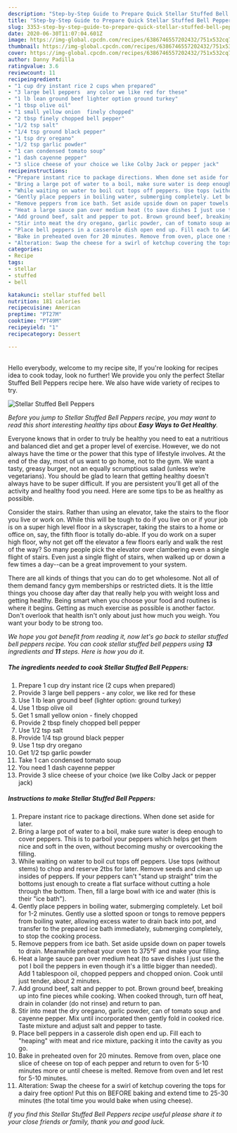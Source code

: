```yaml
---
description: "Step-by-Step Guide to Prepare Quick Stellar Stuffed Bell Peppers"
title: "Step-by-Step Guide to Prepare Quick Stellar Stuffed Bell Peppers"
slug: 3353-step-by-step-guide-to-prepare-quick-stellar-stuffed-bell-peppers
date: 2020-06-30T11:07:04.601Z
image: https://img-global.cpcdn.com/recipes/6386746557202432/751x532cq70/stellar-stuffed-bell-peppers-recipe-main-photo.jpg
thumbnail: https://img-global.cpcdn.com/recipes/6386746557202432/751x532cq70/stellar-stuffed-bell-peppers-recipe-main-photo.jpg
cover: https://img-global.cpcdn.com/recipes/6386746557202432/751x532cq70/stellar-stuffed-bell-peppers-recipe-main-photo.jpg
author: Danny Padilla
ratingvalue: 3.6
reviewcount: 11
recipeingredient:
- "1 cup dry instant rice 2 cups when prepared"
- "3 large bell peppers  any color we like red for these"
- "1 lb lean ground beef lighter option ground turkey"
- "1 tbsp olive oil"
- "1 small yellow onion  finely chopped"
- "2 tbsp finely chopped bell pepper"
- "1/2 tsp salt"
- "1/4 tsp ground black pepper"
- "1 tsp dry oregano"
- "1/2 tsp garlic powder"
- "1 can condensed tomato soup"
- "1 dash cayenne pepper"
- "3 slice cheese of your choice we like Colby Jack or pepper jack"
recipeinstructions:
- "Prepare instant rice to package directions. When done set aside for later."
- "Bring a large pot of water to a boil, make sure water is deep enough to cover peppers. This is to parboil  your peppers which helps get them nice and soft in the oven, without becoming mushy or overcooking the filling."
- "While waiting on water to boil cut tops off peppers. Use tops (without stems) to chop and reserve 2tbs for later. Remove seeds and clean up insides of peppers. If your peppers can&#39;t &#34;stand up straight&#34; trim the bottoms just enough to create a flat surface without cutting a hole through the bottom. Then, fill a large bowl with ice and water (this is their &#34;ice bath&#34;)."
- "Gently place peppers in boiling water, submerging completely. Let boil for 1-2 minutes. Gently use a slotted spoon or tongs to remove peppers from boiling water, allowing excess water to drain back into pot, and transfer to the prepared ice bath immediately, submerging completely, to stop the cooking process."
- "Remove peppers from ice bath. Set aside upside down on paper towels to drain. Meanwhile preheat your oven to 375°F and make your filling."
- "Heat a large sauce pan over medium heat (to save dishes I just use the pot I boil the peppers in even though it&#39;s a little bigger than needed). Add 1 tablespoon oil, chopped peppers and chopped onion. Cook until just tender, about 2 minutes."
- "Add ground beef, salt and pepper to pot. Brown ground beef, breaking up into fine pieces while cooking. When cooked through, turn off heat, drain in colander (do not rinse) and return to pan."
- "Stir into meat the dry oregano, garlic powder, can of tomato soup and cayenne pepper. Mix until incorporated then gently fold in cooked rice. Taste mixture and adjust salt and pepper to taste."
- "Place bell peppers in a casserole dish open end up. Fill each to &#34;heaping&#34; with meat and rice mixture, packing it into the cavity as you go."
- "Bake in preheated oven for 20 minutes. Remove from oven, place one slice of cheese on top of each pepper and return to oven for 5-10 minutes more or until cheese is melted. Remove from oven and let rest for 5-10 minutes."
- "Alteration: Swap the cheese for a swirl of ketchup covering the tops for a dairy free option! Put this on BEFORE baking and extend time to 25-30 minutes (the total time you would bake when using cheese)."
categories:
- Recipe
tags:
- stellar
- stuffed
- bell

katakunci: stellar stuffed bell 
nutrition: 181 calories
recipecuisine: American
preptime: "PT27M"
cooktime: "PT49M"
recipeyield: "1"
recipecategory: Dessert

---
```

<br>
Hello everybody, welcome to my recipe site, If you're looking for recipes idea to cook today, look no further! We provide you only the perfect Stellar Stuffed Bell Peppers recipe here. We also have wide variety of recipes to try.
<br>


![Stellar Stuffed Bell Peppers](https://img-global.cpcdn.com/recipes/6386746557202432/751x532cq70/stellar-stuffed-bell-peppers-recipe-main-photo.jpg)

<i>Before you jump to Stellar Stuffed Bell Peppers recipe, you may want to read this short interesting healthy tips about <strong>Easy Ways to Get Healthy</strong>.</i>

Everyone knows that in order to truly be healthy you need to eat a nutritious and balanced diet and get a proper level of exercise. However, we do not always have the time or the power that this type of lifestyle involves. At the end of the day, most of us want to go home, not to the gym. We want a tasty, greasy burger, not an equally scrumptious salad (unless we’re vegetarians). You should be glad to learn that getting healthy doesn't always have to be super difficult. If you are persistent you'll get all of the activity and healthy food you need. Here are some tips to be as healthy as possible.

Consider the stairs. Rather than using an elevator, take the stairs to the floor you live or work on. While this will be tough to do if you live on or if your job is on a super high level floor in a skyscraper, taking the stairs to a home or office on, say, the fifth floor is totally do-able. If you do work on a super high floor, why not get off the elevator a few floors early and walk the rest of the way? So many people pick the elevator over clambering even a single flight of stairs. Even just a single flight of stairs, when walked up or down a few times a day--can be a great improvement to your system. 

There are all kinds of things that you can do to get wholesome. Not all of them demand fancy gym memberships or restricted diets. It is the little things you choose day after day that really help you with weight loss and getting healthy. Being smart when you choose your food and routines is where it begins. Getting as much exercise as possible is another factor. Don't overlook that health isn't only about just how much you weigh. You want your body to be strong too. 


<i>We hope you got benefit from reading it, now let's go back to stellar stuffed bell peppers recipe. You can cook stellar stuffed bell peppers using <strong>13</strong> ingredients and <strong>11</strong> steps. Here is how you do it.
</i>

##### The ingredients needed to cook Stellar Stuffed Bell Peppers:

1. Prepare 1 cup dry instant rice (2 cups when prepared)
1. Provide 3 large bell peppers - any color, we like red for these
1. Use 1 lb lean ground beef (lighter option: ground turkey)
1. Use 1 tbsp olive oil
1. Get 1 small yellow onion - finely chopped
1. Provide 2 tbsp finely chopped bell pepper
1. Use 1/2 tsp salt
1. Provide 1/4 tsp ground black pepper
1. Use 1 tsp dry oregano
1. Get 1/2 tsp garlic powder
1. Take 1 can condensed tomato soup
1. You need 1 dash cayenne pepper
1. Provide 3 slice cheese of your choice (we like Colby Jack or pepper jack)


##### Instructions to make Stellar Stuffed Bell Peppers:

1. Prepare instant rice to package directions. When done set aside for later.
1. Bring a large pot of water to a boil, make sure water is deep enough to cover peppers. This is to parboil  your peppers which helps get them nice and soft in the oven, without becoming mushy or overcooking the filling.
1. While waiting on water to boil cut tops off peppers. Use tops (without stems) to chop and reserve 2tbs for later. Remove seeds and clean up insides of peppers. If your peppers can&#39;t &#34;stand up straight&#34; trim the bottoms just enough to create a flat surface without cutting a hole through the bottom. Then, fill a large bowl with ice and water (this is their &#34;ice bath&#34;).
1. Gently place peppers in boiling water, submerging completely. Let boil for 1-2 minutes. Gently use a slotted spoon or tongs to remove peppers from boiling water, allowing excess water to drain back into pot, and transfer to the prepared ice bath immediately, submerging completely, to stop the cooking process.
1. Remove peppers from ice bath. Set aside upside down on paper towels to drain. Meanwhile preheat your oven to 375°F and make your filling.
1. Heat a large sauce pan over medium heat (to save dishes I just use the pot I boil the peppers in even though it&#39;s a little bigger than needed). Add 1 tablespoon oil, chopped peppers and chopped onion. Cook until just tender, about 2 minutes.
1. Add ground beef, salt and pepper to pot. Brown ground beef, breaking up into fine pieces while cooking. When cooked through, turn off heat, drain in colander (do not rinse) and return to pan.
1. Stir into meat the dry oregano, garlic powder, can of tomato soup and cayenne pepper. Mix until incorporated then gently fold in cooked rice. Taste mixture and adjust salt and pepper to taste.
1. Place bell peppers in a casserole dish open end up. Fill each to &#34;heaping&#34; with meat and rice mixture, packing it into the cavity as you go.
1. Bake in preheated oven for 20 minutes. Remove from oven, place one slice of cheese on top of each pepper and return to oven for 5-10 minutes more or until cheese is melted. Remove from oven and let rest for 5-10 minutes.
1. Alteration: Swap the cheese for a swirl of ketchup covering the tops for a dairy free option! Put this on BEFORE baking and extend time to 25-30 minutes (the total time you would bake when using cheese).


<i>If you find this Stellar Stuffed Bell Peppers recipe useful please share it to your close friends or family, thank you and good luck.</i>
